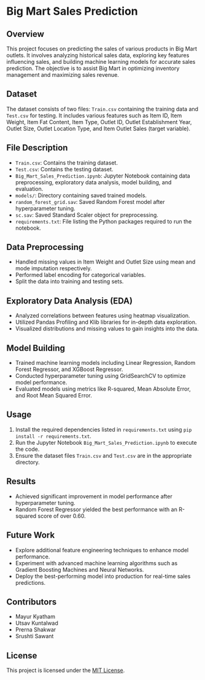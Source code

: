 # Big Mart Sales Prediction

## Overview
This project focuses on predicting the sales of various products in Big Mart outlets. It involves analyzing historical sales data, exploring key features influencing sales, and building machine learning models for accurate sales prediction. The objective is to assist Big Mart in optimizing inventory management and maximizing sales revenue.

## Dataset
The dataset consists of two files: `Train.csv` containing the training data and `Test.csv` for testing. It includes various features such as Item ID, Item Weight, Item Fat Content, Item Type, Outlet ID, Outlet Establishment Year, Outlet Size, Outlet Location Type, and Item Outlet Sales (target variable).

## File Description
- `Train.csv`: Contains the training dataset.
- `Test.csv`: Contains the testing dataset.
- `Big_Mart_Sales_Prediction.ipynb`: Jupyter Notebook containing data preprocessing, exploratory data analysis, model building, and evaluation.
- `models/`: Directory containing saved trained models.
- `random_forest_grid.sav`: Saved Random Forest model after hyperparameter tuning.
- `sc.sav`: Saved Standard Scaler object for preprocessing.
- `requirements.txt`: File listing the Python packages required to run the notebook.

## Data Preprocessing
- Handled missing values in Item Weight and Outlet Size using mean and mode imputation respectively.
- Performed label encoding for categorical variables.
- Split the data into training and testing sets.

## Exploratory Data Analysis (EDA)
- Analyzed correlations between features using heatmap visualization.
- Utilized Pandas Profiling and Klib libraries for in-depth data exploration.
- Visualized distributions and missing values to gain insights into the data.

## Model Building
- Trained machine learning models including Linear Regression, Random Forest Regressor, and XGBoost Regressor.
- Conducted hyperparameter tuning using GridSearchCV to optimize model performance.
- Evaluated models using metrics like R-squared, Mean Absolute Error, and Root Mean Squared Error.

## Usage
1. Install the required dependencies listed in `requirements.txt` using `pip install -r requirements.txt`.
2. Run the Jupyter Notebook `Big_Mart_Sales_Prediction.ipynb` to execute the code.
3. Ensure the dataset files `Train.csv` and `Test.csv` are in the appropriate directory.

## Results
- Achieved significant improvement in model performance after hyperparameter tuning.
- Random Forest Regressor yielded the best performance with an R-squared score of over 0.60.

## Future Work
- Explore additional feature engineering techniques to enhance model performance.
- Experiment with advanced machine learning algorithms such as Gradient Boosting Machines and Neural Networks.
- Deploy the best-performing model into production for real-time sales predictions.

## Contributors
- Mayur Kyatham
- Utsav Kuntalwad
- Prerna Shakwar
- Srushti Sawant

## License
This project is licensed under the [MIT License](https://opensource.org/licenses/MIT).
